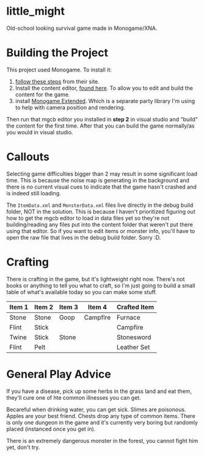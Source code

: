 # little_might
Old-school looking survival game made in Monogame/XNA.

# Building the Project
This project used Monogame. To install it:

1. [follow these steps](https://docs.monogame.net/articles/getting_started/1_setting_up_your_development_environment_windows.html) from their site.
2. Install the content editor, [found here](https://docs.monogame.net/articles/tools/mgcb_editor.html). To allow you to edit and build the content for the game.
3. install [Monogame Extended](https://www.monogameextended.net/). Which is a separate party library I'm using to help with camera position and rendering.

Then run that mgcb editor you installed in **step 2** in visual studio and "build" the content for the first time. After that you can build the game normally/as you would in visual studio.

# Callouts
Selecting game difficulties bigger than 2 may result in some significant load time. This is because the noise map is generating in the background and there is no current visual cues to indicate that the game hasn't crashed and is indeed still loading.

The ``ItemData.xml`` and ``MonsterData.xml`` files live directly in the debug build folder, NOT in the solution. This is because I haven't prioritized figuring out how to get the mgcb editor to load in data files yet so they're not building/reading any files put into the content folder that weren't put there using that editor. So if you want to edit items or monster info, you'll have to open the raw file that lives in the debug build folder. Sorry :D.

# Crafting
There is crafting in the game, but it's lightweight right now. There's not books or anything to tell you what to craft, so I'm just going to build a small table of what's available today so you can make some stuff.

| Item 1 | Item 2 | Item 3 | Item 4 | Crafted Item |
|--------|--------|--------|--------|--------------|
|Stone   |Stone   |Goop    |Campfire|Furnace       |
|Flint   |Stick   |        |        |Campfire      |
|Twine   |Stick   |Stone   |        |Stonesword    |
|Flint   |Pelt    |        |        |Leather Set   |

# General Play Advice
If you have a disease, pick up some herbs in the grass land and eat them, they'll cure one of hte common illnesses you can get.

Becareful when drinking water, you can get sick. Slimes are poisonous. Apples are your best friend. Chests drop any type of common items. There is only one dungeon in the game and it's currently very boring but randomly placed (instanced once you get in).

There is an extremely dangerous monster in the forest, you cannot fight him yet, don't try.
